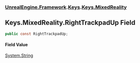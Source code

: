 ### [UnrealEngine.Framework](./UnrealEngine-Framework.md 'UnrealEngine.Framework').[Keys](./Keys.md 'UnrealEngine.Framework.Keys').[Keys.MixedReality](./Keys-MixedReality.md 'UnrealEngine.Framework.Keys.MixedReality')
## Keys.MixedReality.RightTrackpadUp Field
  
```csharp
public const RightTrackpadUp;
```
#### Field Value
[System.String](https://docs.microsoft.com/en-us/dotnet/api/System.String 'System.String')  

